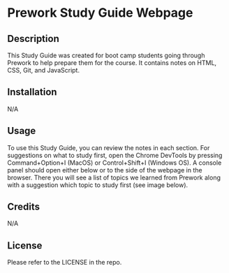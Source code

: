 # Prework Study Guide Webpage

## Description

This Study Guide was created for boot camp students going through Prework to help prepare them for the course. It contains notes on HTML, CSS, Git, and JavaScript.

## Installation

N/A

## Usage

To use this Study Guide, you can review the notes in each section. For suggestions on what to study first, open the Chrome DevTools by pressing Command+Option+I (MacOS) or Control+Shift+I (Windows OS). A console panel should open either below or to the side of the webpage in the browser. There you will see a list of topics we learned from Prework along with a suggestion which topic to study first (see image below). 

## Credits

N/A

## License

Please refer to the LICENSE in the repo.
